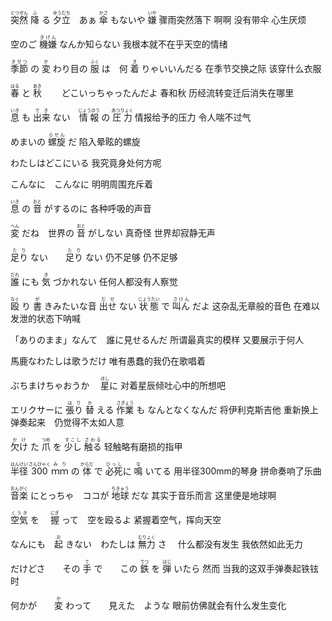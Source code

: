 <ruby>突然<rt>とつぜん</rt></ruby> <ruby>降<rt>ふ</rt></ruby> る <ruby>夕立<rt>ゆうだち</rt></ruby>　あぁ <ruby>傘<rt>かさ</rt></ruby> もないや <ruby>嫌<rt>いや</rt></ruby>
骤雨突然落下        啊啊 没有带伞 心生厌烦

空のご <ruby>機嫌<rt>きげん</rt></ruby>  なんか知らない
我根本就不在乎天空的情绪

<ruby>季節<rt>きせつ</rt></ruby> の <ruby>変<rt>か</rt></ruby> わり目の <ruby>服<rt>ふく</rt></ruby> は　何 <ruby>着<rt>き</rt></ruby> りゃいいんだる
在季节交换之际           该穿什么衣服

<ruby>春<rt>はる</rt></ruby> と <ruby>秋<rt>あき</rt></ruby> 　　どこいっちゃったんだよ
春和秋   历经流转变迁后消失在哪里　

<ruby>息<rt>いき</rt></ruby> も <ruby>出来<rt>でき</rt></ruby> ない　<ruby>情報<rt>じょうほう</rt></ruby> の <ruby>圧力<rt>あつりょく</rt></ruby>
情报给予的压力  令人喘不过气

めまいの <ruby>螺旋<rt>らせん</rt></ruby> だ
陷入晕眩的螺旋

わたしはどこにいる
我究竟身处何方呢

こんなに　こんなに
明明周围充斥着

<ruby>息<rt>いき</rt></ruby> の <ruby>音<rt>おと</rt></ruby> がするのに
各种呼吸的声音

<ruby>変<rt>へん</rt></ruby> だね　世界の <ruby>音<rt>おと</rt></ruby> がしない
真奇怪   世界却寂静无声

<ruby>足り<rt>たり</rt></ruby> ない　　<ruby>足り<rt>たり</rt></ruby> ない
仍不足够      仍不足够

<ruby>誰<rt>だれ</rt></ruby> にも <ruby>気<rt>き</rt></ruby> づかれない
任何人都没有人察觉

<ruby>殴<rt>なぐ</rt></ruby> り <ruby>書<rt>が</rt></ruby> きみたいな音 <ruby>出せ<rt>だせ</rt></ruby> ない <ruby>状態<rt>じょうたい</rt></ruby> で <ruby>叫ん<rt>さけん</rt></ruby> だよ
这杂乱无章般的音色    在难以发泄的状态下呐喊

「ありのまま」なんて　誰に見せるんだ
所谓最真实的模样   又要展示于何人

馬鹿なわたしは歌うだけ
唯有愚蠢的我仍在歌唱着

ぶちまけちゃおうか　 <ruby>星<rt>ほし</rt></ruby>に
对着星辰倾吐心中的所想吧

エリクサーに <ruby>張り<rt>はり</rt></ruby> <ruby>替<rt>か</rt></ruby> える <ruby>作業<rt>さぎょう</rt></ruby> も  なんとなくなんだ
将伊利克斯吉他 重新换上弹奏起来　仍觉得不太如人意

<ruby>欠け<rt>かけ</rt></ruby> た <ruby>爪<rt>つめ</rt></ruby> を <ruby>少し<rt>すこし</rt></ruby> <ruby>触る<rt>さわる</rt></ruby>
轻触略有磨损的指甲

<ruby>半径<rt>はんけい</rt></ruby> <ruby>300<rt>さんびゃく</rt></ruby> <ruby>ｍｍ<rt>みり</rt></ruby> の <ruby>体<rt>からだ</rt></ruby> で <ruby>必死<rt>ひっし</rt></ruby>に <ruby>鳴<rt>な</rt></ruby> いてる
用半径300mm的琴身  拼命奏响了乐曲

<ruby>音楽<rt>おんがく</rt></ruby> にとっちゃ　ココが <ruby>地球<rt>ちきゅう</rt></ruby> だな
其实于音乐而言   这里便是地球啊

<ruby>空気<rt>くうき</rt></ruby> を　 <ruby>握<rt>にぎ</rt></ruby> って　空を殴るよ
紧握着空气，挥向天空

なんにも　<ruby>起<rt>お</rt></ruby> きない　わたしは <ruby>無力<rt>むりょく</rt></ruby> さ　
什么都没有发生    我依然如此无力

だけどさ　　その <ruby>手<rt>て</rt></ruby> で　　この <ruby>鉄<rt>てつ</rt></ruby> を <ruby>弾<rt>はじ</rt></ruby> いたら
然而  当我的这双手弹奏起铁铉时

何かが　　<ruby>変<rt>か</rt></ruby> わって　　見えた　ような
眼前仿佛就会有什么发生变化